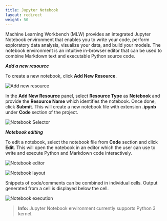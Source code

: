 ```yaml
---
title: Jupyter Notebook
layout: redirect
weight: 50
---
```


Machine Learning Workbench (MLW) provides an integrated Jupyter Notebook environment that enables you to write your code, perform exploratory data analysis, visualize your data, and build your models. The notebook environment is an intuitive in-browser editor that can be used to combine Markdown text and executable Python source code.

***Add a new resource***

To create a new notebook, click **Add New Resource**.

![Add new resource](/images/zementis/mlw-app-resource-add-new.png)

In the **Add New Resource** panel, select **Resource Type** as **Notebook** and provide the **Resource Name** which identifies the notebook. Once done, click **Submit**. This will create a new notebook file with extension **.ipynb** under **Code** section of the project.

![Notebook Selector](/images/zementis/mlw-app-resource-add-notebook.png)

***Notebook editing***

To edit a notebook, select the notebook file from **Code** section and click **Edit**. This will open the notebook in an editor which the user can use to write and execute Python and Markdown code interactively.

![Notebook editor](/images/zementis/mlw-app-nb-edit.png)

![Notebook layout](/images/zementis/mlw-app-nb-layout.png)

Snippets of code/comments can be combined in individual cells. Output generated from a cell is displayed below the cell.

![Notebook execution](/images/zementis/mlw-app-nb-execution.png)

> **Info:** Jupyter Notebook environment currently supports Python 3 kernel.
